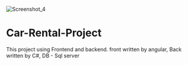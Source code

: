![Screenshot_4](https://user-images.githubusercontent.com/82172922/160110308-2a5e9d16-43bf-4899-9c25-8622be73cf61.png)


# Car-Rental-Project
This project using Frontend and backend. front written by angular, Back written by C#, DB - Sql server
